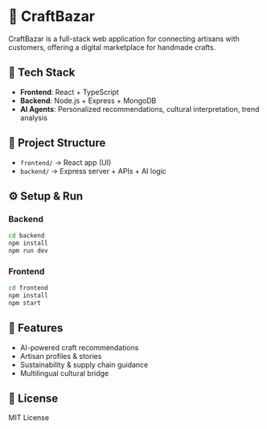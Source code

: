 # 🧵 CraftBazar

CraftBazar is a full-stack web application for connecting artisans with customers, 
offering a digital marketplace for handmade crafts.

## 🚀 Tech Stack
- **Frontend**: React + TypeScript
- **Backend**: Node.js + Express + MongoDB
- **AI Agents**: Personalized recommendations, cultural interpretation, trend analysis

## 📂 Project Structure
- `frontend/` → React app (UI)
- `backend/` → Express server + APIs + AI logic

## ⚙️ Setup & Run

### Backend
```bash
cd backend
npm install
npm run dev
```

### Frontend
```bash
cd frontend
npm install
npm start
```

## 🌟 Features
- AI-powered craft recommendations
- Artisan profiles & stories
- Sustainability & supply chain guidance
- Multilingual cultural bridge

## 📜 License
MIT License
